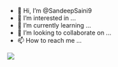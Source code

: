 - 👋 Hi, I’m @SandeepSaini9
- 👀 I’m interested in ...
- 🌱 I’m currently learning ...
- 💞️ I’m looking to collaborate on ...
- 📫 How to reach me ...
<img src ="https://github-readme-stats.vercel.app/api?username=SandeepSaini9&&show_icons=true&title_color=ffffff&icon_color=bb2acf&text_color=daf7dc&bg_color=151515">
<!---
SandeepSaini9/SandeepSaini9 is a ✨ special ✨ repository because its `README.md` (this file) appears on your GitHub profile.
You can click the Preview link to take a look at your changes.
--->
